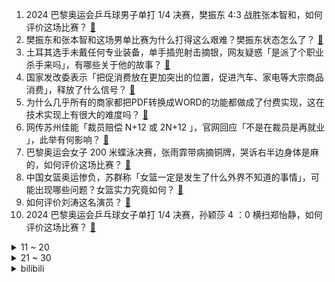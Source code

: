 1. 2024 巴黎奥运会乒乓球男子单打 1/4 决赛，樊振东 4:3 战胜张本智和，如何评价这场比赛？ [:link:](https://www.zhihu.com/question/663178094)
2. 樊振东和张本智和这场男单比赛为什么打得这么艰难？樊振东状态怎么了？ [:link:](https://www.zhihu.com/question/663207410)
3. 土耳其选手未戴任何专业装备，单手插兜射击摘银，网友疑惑「是派了个职业杀手来吗」，有哪些关于他的故事？ [:link:](https://www.zhihu.com/question/663173940)
4. 国家发改委表示「把促消费放在更加突出的位置，促进汽车、家电等大宗商品消费」，释放了什么信号？ [:link:](https://www.zhihu.com/question/663156052)
5. 为什么几乎所有的商家都把PDF转换成WORD的功能都做成了付费实现，这在技术实现上有很大的难度吗？ [:link:](https://www.zhihu.com/question/462704654)
6. 网传苏州佳能「裁员赔偿 N+12 或 2N+12 」，官网回应「不是在裁员是再就业 」，此举有何影响？ [:link:](https://www.zhihu.com/question/663175906)
7. 巴黎奥运会女子 200 米蝶泳决赛，张雨霏带病摘铜牌，哭诉右半边身体是麻的，如何评价这场比赛？ [:link:](https://www.zhihu.com/question/663210491)
8. 中国女篮奥运惨负，苏群称「女篮一定是发生了什么外界不知道的事情」，可能出现哪些问题？女篮实力究竟如何？ [:link:](https://www.zhihu.com/question/663191121)
9. 如何评价刘涛这名演员？ [:link:](https://www.zhihu.com/question/31194986)
10. 2024 巴黎奥运会乒乓球女子单打 1/4 决赛，孙颖莎 4 ：0 横扫郑怡静，如何评价这场比赛？ [:link:](https://www.zhihu.com/question/663178075)
<details>
<summary>11 ~ 20</summary>

11. 低成本创业，将日本居酒屋的烧鸟以中国烧烤摊的形式摆个小摊创业真的可行吗？ [:link:](https://www.zhihu.com/question/533966610)
12. 2024 巴黎奥运会网球混合双打，中国组合张之臻/王欣瑜逆转战胜荷兰组合进入决赛，如何评价这场比赛？ [:link:](https://www.zhihu.com/question/663195037)
13. 2024 巴黎奥运会乒乓球男子单打 32 强赛，中国选手樊振东战胜对手晋级，如何评价这场比赛？ [:link:](https://www.zhihu.com/question/663091429)
14. 巴黎奥运会体操女子全能决赛，美国名将拜尔斯夺冠，邱祺缘欧钰珊无缘奖牌，如何评价这场比赛？ [:link:](https://www.zhihu.com/question/663206984)
15. 美国推迟原定于8月1日生效的对中国电动汽车等加征关税措施，如何看待这一行为？影响几何？ [:link:](https://www.zhihu.com/question/663152643)
16. 如何评价2024巴黎奥运会中，美国队银铜牌数量较多，金牌数量较少? [:link:](https://www.zhihu.com/question/663022429)
17. 西安盐筋为什么突然火了？ [:link:](https://www.zhihu.com/question/662906772)
18. 如何评价2024年8月米哈游《崩坏星穹铁道》2.4步离人战首呼雷? [:link:](https://www.zhihu.com/question/663119606)
19. 贵州一地烟草局招客户经理限体育相关专业，称「过程完全合规 」，该烟草局为何要招聘体育相关专业的员工？ [:link:](https://www.zhihu.com/question/663173759)
20. 职场新人如何在忙碌的工作之余找到乐趣，让自己的职场生活更加快乐？ [:link:](https://www.zhihu.com/question/662639472)
</details>
<details>
<summary>21 ~ 30</summary>

21. 想去贵州避暑，有哪些景点可以推荐？ [:link:](https://www.zhihu.com/question/471694862)
22. 王楚钦球拍被摄影师踩断，摄影经理已记下记者证件号正在调查此事，目前进展如何？涉事人员可能承担什么责任？ [:link:](https://www.zhihu.com/question/663163109)
23. 你每天坚持的事情是什么？ [:link:](https://www.zhihu.com/question/661994966)
24. 有没有一些特别温柔值得分享的短句？ [:link:](https://www.zhihu.com/question/661268763)
25. 郑钦文闯入网球女单 8 强后，决定退出奥运混双项目，改由王欣瑜搭档张之臻，这个选择明智吗？ [:link:](https://www.zhihu.com/question/663033495)
26. 伊朗官员称伊朗最高领袖已下令直接打击以色列，以报复哈尼亚被暗杀，伊朗将会如何打击以色列？ [:link:](https://www.zhihu.com/question/663153907)
27. 你相册有什么有趣图片？ [:link:](https://www.zhihu.com/question/662970751)
28. 大家觉得2024年巴黎奥运会中国代表团会获得多少金牌？ [:link:](https://www.zhihu.com/question/653451089)
29. 为什么法国菜是西餐之首？ [:link:](https://www.zhihu.com/question/418275425)
30. 2024 巴黎奥运会网球女子单打半决赛，郑钦文战胜波兰选手斯瓦泰克进入决赛创造历史，如何评价这场比赛？ [:link:](https://www.zhihu.com/question/663177474)
</details><details>
<summary>bilibili</summary>

</details>